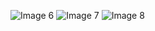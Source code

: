 ![Image 6](https://imgur.com/H2HCBo8.jpg)
![Image 7](https://imgur.com/uSUg410.jpg)
![Image 8](https://imgur.com/JRipxbA.jpg)
